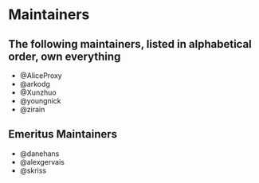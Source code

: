 # Maintainers

## The following maintainers, listed in alphabetical order, own everything

- @AliceProxy
- @arkodg
- @Xunzhuo
- @youngnick
- @zirain

## Emeritus Maintainers

- @danehans
- @alexgervais
- @skriss